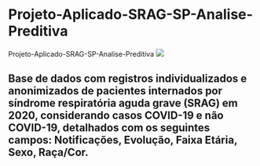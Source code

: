 # Projeto-Aplicado-SRAG-SP-Analise-Preditiva
Projeto-Aplicado-SRAG-SP-Analise-Preditiva
![](https://dive.sc.gov.br/images/doencas%20e%20agravos/Doen%C3%A7as%20Definitivas/Banners-SRAG-736x378px.png)
## Base de dados com registros individualizados e anonimizados de pacientes internados por síndrome respiratória aguda grave (SRAG) em 2020, considerando casos COVID-19 e não COVID-19, detalhados com os seguintes campos: Notificações, Evolução, Faixa Etária, Sexo, Raça/Cor.
